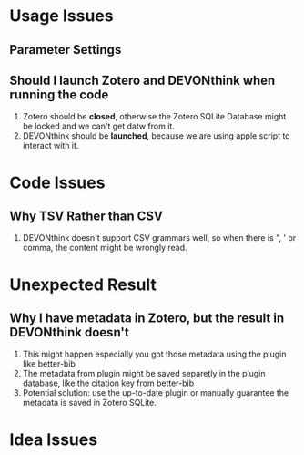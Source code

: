 # Usage Issues

## Parameter Settings

## Should I launch Zotero and DEVONthink when running the code

1. Zotero should be **closed**, otherwise the Zotero SQLite Database might be locked and we can't get datw from it.
2. DEVONthink should be **launched**, because we are using apple script to interact with it.

# Code Issues

## Why TSV Rather than CSV

1. DEVONthink doesn't support CSV grammars well, so when there is ", ' or comma, the content might be wrongly read.

# Unexpected Result

## Why I have metadata in Zotero, but the result in DEVONthink doesn't

1. This might happen especially you got those metadata using the plugin like better-bib
2. The metadata from plugin might be saved separetly in the plugin database, like the citation key from better-bib
3. Potential solution: use the up-to-date plugin or manually guarantee the metadata is saved in Zotero SQLite.


# Idea Issues



